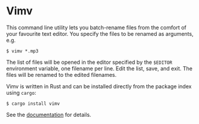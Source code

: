# Vimv

This command line utility lets you batch-rename files from the comfort of your favourite text editor. You specify the files to be renamed as arguments, e.g.

    $ vimv *.mp3

The list of files will be opened in the editor specified by the `$EDITOR` environment variable, one filename per line. Edit the list, save, and exit. The files will be renamed to the edited filenames.

Vimv is written in Rust and can be installed directly from the package index using `cargo`:

    $ cargo install vimv

See the [documentation](http://www.dmulholl.com/dev/vimv.html) for details.
